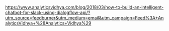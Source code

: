 https://www.analyticsvidhya.com/blog/2018/03/how-to-build-an-intelligent-chatbot-for-slack-using-dialogflow-api/?utm_source=feedburner&utm_medium=email&utm_campaign=Feed%3A+AnalyticsVidhya+%28Analytics+Vidhya%29
